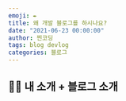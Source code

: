```yaml
---
emoji: ✒️
title: 왜 개발 블로그를 하시나요?
date: "2021-06-23 00:00:00"
author: 찐코딩
tags: blog devlog
categories: 블로그
---
```


## 🙋‍♂️ 내 소개 + 블로그 소개


```toc
```
